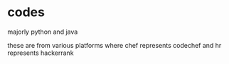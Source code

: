 # codes
majorly python and java

these are from various platforms where chef represents codechef and hr represents hackerrank
